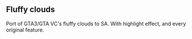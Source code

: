 ## Fluffy clouds

Port of GTA3/GTA VC's fluffy clouds to SA. With highlight effect, and every original feature.